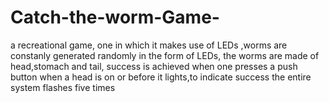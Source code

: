 # Catch-the-worm-Game-
a recreational game, one in which it makes use of LEDs ,worms are constanly generated randomly in the form of LEDs, the worms are made of head,stomach and tail, success is achieved when one presses a push button when a head is on or before it lights,to indicate success the entire system flashes five times 
